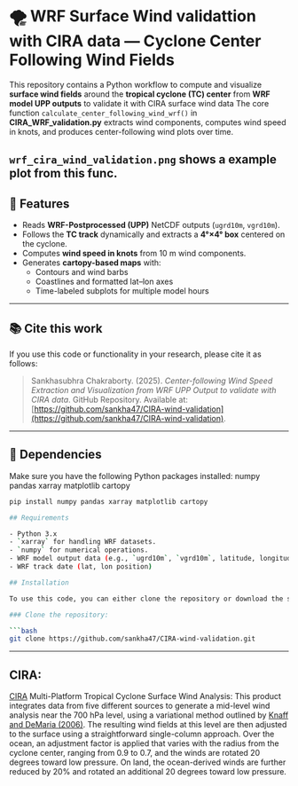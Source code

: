 # 🌪️ WRF Surface Wind validattion with CIRA data — Cyclone Center Following Wind Fields

This repository contains a Python workflow to compute and visualize **surface wind fields** around the **tropical cyclone (TC) center** from **WRF model UPP outputs**
to validate it with CIRA surface wind data 
The core function `calculate_center_following_wind_wrf()` in **CIRA_WRF_validation.py** extracts wind components, computes wind speed in knots, and produces center-following wind plots over time.

`wrf_cira_wind_validation.png` shows a example plot from this func.
---

## 🚀 Features

- Reads **WRF-Postprocessed (UPP)** NetCDF outputs (`ugrd10m`, `vgrd10m`).
- Follows the **TC track** dynamically and extracts a **4°×4° box** centered on the cyclone.
- Computes **wind speed in knots** from 10 m wind components.
- Generates **cartopy-based maps** with:
  - Contours and wind barbs
  - Coastlines and formatted lat–lon axes
  - Time-labeled subplots for multiple model hours

---

## 📚 Cite this work

If you use this code or functionality in your research, please cite it as follows:

> Sankhasubhra Chakraborty. (2025). *Center-following Wind Speed Extraction and Visualization from WRF UPP Output to validate with CIRA data*. GitHub Repository. Available at: [https://github.com/sankha47/CIRA-wind-validation](https://github.com/sankha47/CIRA-wind-validation).

---

## 🧩 Dependencies

Make sure you have the following Python packages installed:
numpy 
pandas
xarray
matplotlib 
cartopy

```bash
pip install numpy pandas xarray matplotlib cartopy

## Requirements

- Python 3.x
- `xarray` for handling WRF datasets.
- `numpy` for numerical operations.
- WRF model output data (e.g., `ugrd10m`, `vgrd10m`, latitude, longitude, and time data).
- WRF track date (lat, lon position)

## Installation

To use this code, you can either clone the repository or download the script directly.

### Clone the repository:

```bash
git clone https://github.com/sankha47/CIRA-wind-validation.git

```
---

## CIRA: 
[CIRA](https://rammb-data.cira.colostate.edu/tc_realtime) Multi-Platform Tropical Cyclone Surface Wind Analysis:
This product integrates data from five different sources to generate a mid-level wind analysis near the 700 hPa level, using a variational method outlined by [Knaff and DeMaria (2006)](https://rammb-data.cira.colostate.edu/tc_realtime/images/mpsw.pdf). The resulting wind fields at this level are then adjusted to the surface using a straightforward single-column approach. Over the ocean, an adjustment factor is applied that varies with the radius from the cyclone center, ranging from 0.9 to 0.7, and the winds are rotated 20 degrees toward low pressure. On land, the ocean-derived winds are further reduced by 20% and rotated an additional 20 degrees toward low pressure.

